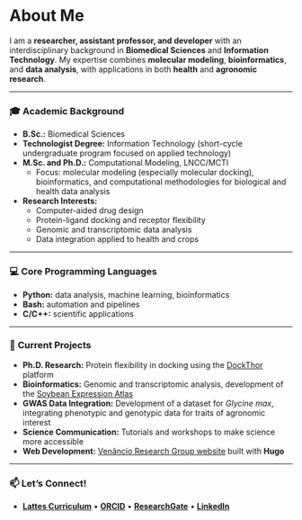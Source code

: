 # About Me  

I am a **researcher, assistant professor, and developer** with an interdisciplinary background in **Biomedical Sciences** and **Information Technology**. My expertise combines **molecular modeling**, **bioinformatics**, and **data analysis**, with applications in both **health** and **agronomic research**.  

---

### 🎓 **Academic Background**  
- **B.Sc.:** Biomedical Sciences  
- **Technologist Degree:** Information Technology (short-cycle undergraduate program focused on applied technology)  
- **M.Sc. and Ph.D.:** Computational Modeling, LNCC/MCTI  
  - Focus: molecular modeling (especially molecular docking), bioinformatics, and computational methodologies for biological and health data analysis  
- **Research Interests:**  
  - Computer-aided drug design  
  - Protein-ligand docking and receptor flexibility  
  - Genomic and transcriptomic data analysis  
  - Data integration applied to health and crops  

---

### 💻 **Core Programming Languages**  
- **Python:** data analysis, machine learning, bioinformatics  
- **Bash:** automation and pipelines  
- **C/C++:** scientific applications  

---

### 🌱 **Current Projects**  
- **Ph.D. Research:** Protein flexibility in docking using the [DockThor](https://dockthor.lncc.br) platform  
- **Bioinformatics:** Genomic and transcriptomic analysis, development of the [Soybean Expression Atlas](https://soyatlas.venanciogroup.uenf.br/)  
- **GWAS Data Integration:** Development of a dataset for *Glycine max*, integrating phenotypic and genotypic data for traits of agronomic interest  
- **Science Communication:** Tutorials and workshops to make science more accessible  
- **Web Development:** [Venâncio Research Group website](https://venanciogroup.uenf.br/) built with **Hugo**  

---

### 📫 **Let’s Connect!**  
- **[Lattes Curriculum](http://lattes.cnpq.br/6591634765844259)** • **[ORCID](https://orcid.org/0000-0002-9071-2831)** • **[ResearchGate](https://www.researchgate.net/profile/Ana-Martins-Karl)** • **[LinkedIn](https://www.linkedin.com/in/aluizakarl)**  
